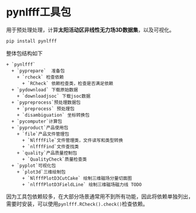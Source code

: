 # pynlfff工具包

用于预处理处理，计算**太阳活动区非线性无力场3D数据集**，以及可视化。

```bash
pip install pynlfff
```

整体包结构如下
```
+ `pynlfff`
  + `pyprepare`  准备包
    + `rcheck` 检查依赖
      + `RCheck` 依赖检查类，检查是否满足依赖
  + `pydownload` 下载原始数据
    + `downloadjsoc` 下载jsoc数据
  + `pypreprocess`预处理数据包
    + `preprocess` 预处理包
    + `disambiguation` 坐标转换包
  + `pycomputer`计算包
  + `pyproduct`产品使用包
    + `file`产品文件管理包
      + `NlfffFile`文件管理类，文件读写和类型转换
      + `nlfffFind`文件查找类
    + `quality`产品质量控制包
      + `QualityCheck`质量检查类
  + `pyplot`可视化包
    + `plot3d`三维绘制包
      + `NlfffPlotD3CutCake` 绘制三维磁场分量切面图
      + `nlfffPlotD3FieldLine` 绘制三维磁场磁力线 TODO
```
因为工具包依赖较多，在大部分场景通常用不到所有功能，因此将依赖单独列出，需要时安装，可以使用`pynlfff.RCheck().check()`检查依赖。
